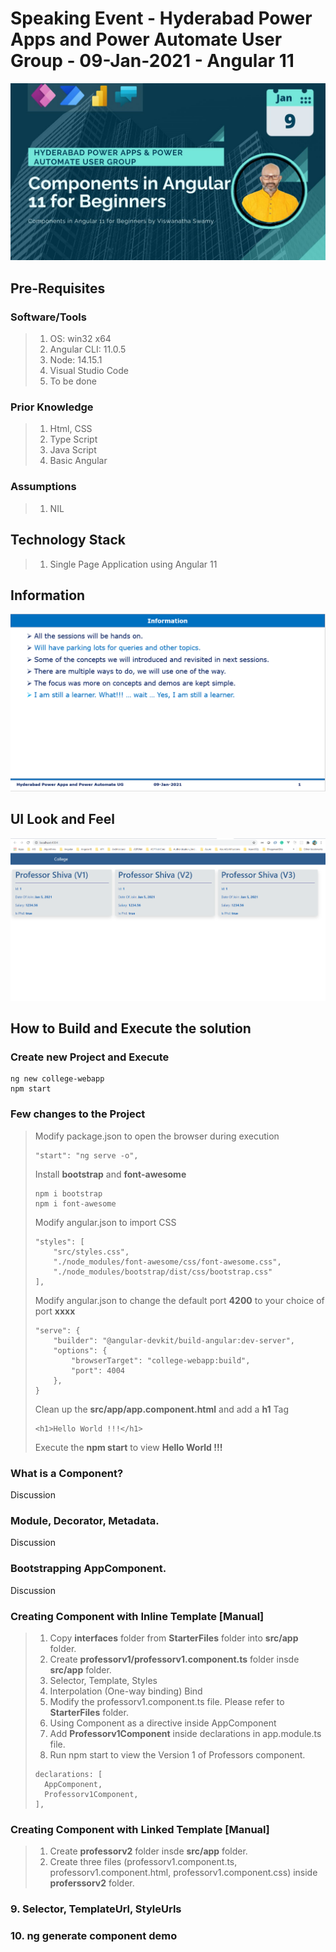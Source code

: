 # Speaking Event - Hyderabad Power Apps and Power Automate User Group - 09-Jan-2021 - Angular 11

![gRPC Web + Blazor Wasm using .Net 5 |100x100](./Documentation/Images/09Jan2021.PNG)

## Pre-Requisites

### Software/Tools
> 1. OS: win32 x64
> 1. Angular CLI: 11.0.5
> 1. Node: 14.15.1
> 1. Visual Studio Code
> 1. To be done

### Prior Knowledge
> 1. Html, CSS
> 1. Type Script
> 1. Java Script
> 1. Basic Angular

### Assumptions
> 1. NIL

## Technology Stack
> 1. Single Page Application using Angular 11

## Information
![Information | 100x100](./Documentation/Images/Information.PNG)

## UI Look and Feel
![UI Look and Feel | 100x100](./Documentation/Images/UILook_N_Feel.PNG)

## How to Build and Execute the solution

### Create new Project and Execute
```
ng new college-webapp
npm start
```

### Few changes to the Project
> Modify package.json to open the browser during execution
> ```
> "start": "ng serve -o",
> ```
> Install **bootstrap** and **font-awesome**
> ```
> npm i bootstrap
> npm i font-awesome
> ```
> Modify angular.json to import CSS
> ```
> "styles": [
>     "src/styles.css",
>     "./node_modules/font-awesome/css/font-awesome.css",
>     "./node_modules/bootstrap/dist/css/bootstrap.css"
> ],
> ```
> Modify angular.json to change the default port **4200** to your choice of port **xxxx**
> ```
> "serve": {
>     "builder": "@angular-devkit/build-angular:dev-server",
>     "options": {
>         "browserTarget": "college-webapp:build",
>         "port": 4004
>     },
> }
> ```
> Clean up the **src/app/app.component.html** and add a **h1** Tag
> ```
> <h1>Hello World !!!</h1>
> ```
> Execute the **npm start** to view **Hello World !!!**

### What is a Component? 
Discussion

### Module, Decorator, Metadata. 
Discussion

### Bootstrapping AppComponent. 
Discussion

### Creating Component with Inline Template [Manual] 
> 1. Copy **interfaces** folder from **StarterFiles** folder into **src/app** folder.
> 1. Create **professorv1/professorv1.component.ts** folder insde **src/app** folder.
> 1. Selector, Template, Styles
> 1. Interpolation (One-way binding) Bind 
> 1. Modify the professorv1.component.ts file. Please refer to **StarterFiles** folder.
> 1. Using Component as a directive inside AppComponent 
> 1. Add **Professorv1Component** inside declarations in app.module.ts file.
> 1. Run npm start to view the Version 1 of Professors component.
> ```
> declarations: [
>   AppComponent,
>   Professorv1Component,
> ],
> ```

### Creating Component with Linked Template [Manual] 
> 1. Create **professorv2** folder insde **src/app** folder.
> 1. Create three files (professorv1.component.ts, professorv1.component.html, professorv1.component.css) inside **proferssorv2** folder.

### 9. Selector, TemplateUrl, StyleUrls 

### 10. ng generate component demo 